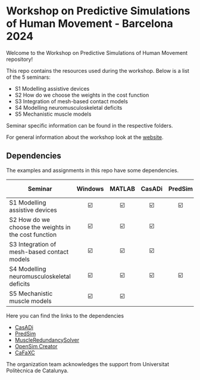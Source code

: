 # Workshop on Predictive Simulations of Human Movement - Barcelona 2024

Welcome to the Workshop on Predictive Simulations of Human Movement repository!

This repo contains the resources used during the workshop. Below is a list of the 5 seminars:
- S1 Modelling assistive devices
- S2 How do we choose the weights in the cost function
- S3 Integration of mesh-based contact models
- S4 Modelling neuromusculoskeletal deficits
- S5 Mechanistic muscle models

Seminar specific information can be found in the respective folders.

For general information about the workshop look at the [website](https://sites.google.com/view/optimal-control-bcn).

## Dependencies

The examples and assignments in this repo have some dependencies.

| Seminar | Windows   | MATLAB     | CasADi  | PredSim  | MuscleRedundancySolver | OpenSim Creator | CaFaXC |
|----------|:--------:|:--------:|:--------:|:--------:|:--------:|:--------:|:--------:|
| S1 Modelling assistive devices                          | ☑️   | ☑️  | ☑️  | ☑️  |     |  optional |
| S2 How do we choose the weights in the cost function    | ☑️   | ☑️  | ☑️  |     |      |  |
| S3 Integration of mesh-based contact models             | ☑️   | ☑️  | ☑️  |     |     |  |
| S4 Modelling neuromusculoskeletal deficits              | ☑️   | ☑️  | ☑️  | ☑️  | ☑️ |   |
| S5 Mechanistic muscle models                            | ☑️   | ☑️  |      |     |     |   | ☑️ 

Here you can find the links to the dependencies
- [CasADi](https://web.casadi.org/get/)
- [PredSim](https://github.com/KULeuvenNeuromechanics/PredSim)
- [MuscleRedundancySolver](https://github.com/KULeuvenNeuromechanics/MuscleRedundancySolver)
- [OpenSim Creator](https://www.opensimcreator.com/)
- [CaFaXC](https://github.com/timvanderzee/CaFaXC)


The organization team acknowledges the support from Universitat Politècnica de Catalunya.
